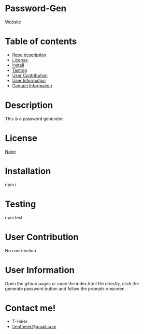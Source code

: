 # Password-Gen

[Website](https://t-heier.github.io/password-gen/)

  # Table of contents

  - [Repo description](#description)
  - [License](#license)
  - [Install](#installation)
  - [Testing](#testing)
  - [User Contribution](#User-Contribution)
  - [User Information](#user-Information)
  - [Contact Information](#contact-me)

  # Description

  This is a password generator.

  # License

  [None]()


  # Installation

  npm i

  # Testing

  npm test

  # User Contribution

  No contribution.

  # User Information

  Open the github pages or open the index.html file directly, click the generate password button and follow the prompts onscreen.

  # Contact me!

  - T-Heier
  - trentheier@gmail.com

